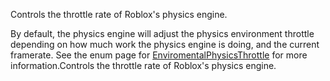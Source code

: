 Controls the throttle rate of Roblox's physics engine.

By default, the physics engine will adjust the physics environment throttle depending on how much work the physics engine is doing, and the current framerate. See the enum page for [EnviromentalPhysicsThrottle](https://developer.roblox.com/api-reference/enum/EnviromentalPhysicsThrottle "EnviromentalPhysicsThrottle") for more information.Controls the throttle rate of Roblox's physics engine.